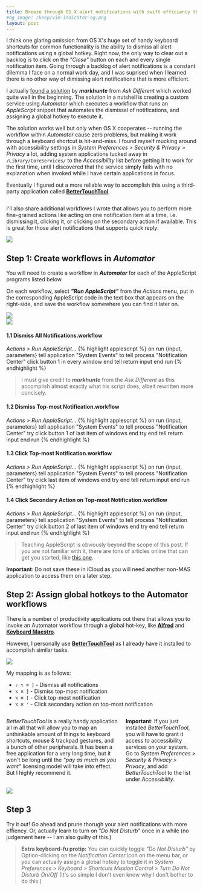 ```yaml
---
title: Breeze through OS X alert notifications with swift efficiency through keyboard shortcuts
#og_image: /keep/vim-indicator-og.png
layout: post
---
```


I think one glaring omission from OS X's huge set of handy keyboard shortcuts for 
common functionality is the ability to dismiss all alert notifications using a global hotkey. Right now,
the only way to clear out a backlog is to click on the <em>"Close"</em> button on each and every single notification item.
Going through a backlog of alert notifications is a constant dilemma I face on a normal work day,
and I was suprised when I learned there is no other way of dimissing alert notifications that is more efficient.

I actually [found a solution](http://apple.stackexchange.com/a/155736A) by ___markhunte___ from _Ask Different_ which worked
quite well in the beginning. The solution in a nutshell is creating a custom service using _Automator_
which executes a workflow that runs an _AppleScript_ snippet that automates the
dismissal of notifications, and assigning a global hotkey to execute it.

The solution works well but only when OS X cooperates -- running the
workflow within _Automator_ cause zero problems, but making it work through
a keyboard shortcut is hit-and-miss. I found myself mucking around with accessibility settings in _System
Preferences > Security & Privacy > Privacy_ a lot, adding system applications
tucked away in `/Library/CoreServices/` to the _Accessibility_ list before getting it to work for
the first time, until I discovered that the service simply fails with no
explanation when invoked while I have certain applications in focus.

Eventually I figured out a more reliable way to accomplish this using a third-party application called [__BetterTouchTool__](http://www.boastr.net).

<div class="row">
    <div class="columns large-7 text-justify">
    <p>
        I'll also share additional workflows I wrote that allows you to perform more fine-grained actions like acting on one
        notification item at a time, i.e. dismissing it, clicking it, or clicking on
        the secondary action if available. This is great for those alert notifications
        that supports quick reply:
    </p>
    </div>
    <div class="columns large-5">
        <img src="/img/slackbot-quick-reply.png" />
    </div>
</div>


## Step 1: Create workflows in _Automator_

You will need to create a workflow in ___Automator___ for each of the
AppleScript programs listed below.

On each workflow, select ___"Run AppleScript"___ from the _Actions_ menu, put
in the corresponding AppleScript code in the text box that appears on the right-side, and
save the workflow somewhere you can find it later on.

<div class="row">
    <div class="columns large-6">
        <img src="/img/automator-create-workflow.png" />
    </div>
    <div class="columns large-6">
        <img src="/img/automator-workflow.png" />
    </div>
</div>

#### 1.1 Dismiss All Notifications.workflow

_Actions > Run AppleScript..._
{% highlight applescript %}
on run {input, parameters}
    tell application "System Events" to tell process "Notification Center"
        click button 1 in every window
    end tell
    return input
end run
{% endhighlight %}

> I must give credit to ___markhunte___ from the _Ask Different_ as this accomplish almost exactly what his script does, albeit rewritten more
concisely.

#### 1.2 Dismiss Top-most Notification.workflow

_Actions > Run AppleScript..._
{% highlight applescript %}
on run {input, parameters}
    tell application "System Events" to tell process "Notification Center"
        try
            click button 1 of last item of windows
        end try
    end tell
    return input
end run
{% endhighlight %}

#### 1.3 Click Top-most Notification.workflow

_Actions > Run AppleScript..._
{% highlight applescript %}
on run {input, parameters}
    tell application "System Events" to tell process "Notification Center"
        try
            click last item of windows
        end try
    end tell
    return input
end run
{% endhighlight %}

#### 1.4 Click Secondary Action on Top-most Notification.workflow

_Actions > Run AppleScript..._
{% highlight applescript %}
on run {input, parameters}
    tell application "System Events" to tell process "Notification Center"
        try
            click button 2 of last item of windows
        end try
    end tell
    return input
end run
{% endhighlight %}

> Teaching AppleScript is obviously beyond the scope of this post. If you are
not familiar with it, there are tons of articles online that can get you started, like [this one](http://computers.tutsplus.com/tutorials/the-ultimate-beginners-guide-to-applescript--mac-3436).

__Important__: Do not save these in iCloud as you will need another non-MAS application to
access them on a later step.

<!--## Step 2: Grant assistive services to the AppleScript applications-->

<!--Go to ___System Preferences > Security & Privacy > Privacy___, and add the-->
<!--applications you just created (_not the AppleScript source files_) to the list.-->

<!--<img src="/img/security-and-privacy.png" />-->

## Step 2: Assign global hotkeys to the Automator workflows

There is a number of productivity applications out there that allows you to invoke an Automator workflow
through a global hot-key, like [__Alfred__](https://www.alfredapp.com/) and [__Keyboard Maestro__](https://www.keyboardmaestro.com/main/).

However, I personally use __[BetterTouchTool](http://www.boastr.net/)__ as I already have
it installed to accomplish similar tasks. 

<img src="/img/bettertouchtool.png">

My mapping is as follows:

* `⇧ ⌥ ⌘ ]` - Dismiss all notifications
* `⌥ ⌘ ]` - Dismiss top-most notification
* `⌥ ⌘ [` - Click top-most notification
* `⌥ ⌘ '` - Click secondary action on top-most notification

<div class="row">
    <div class="columns large-6">
        <p>
            <em>BetterTouchTool</em> is a really handy application all in all that will allow you to map an unthinkable amount of things to keyboard
            shortcuts, mouse & trackpad gestures, and a bunch of other peripherals.
            It has been a free application for a very long time, but
            it won't be long until the <em>"pay as much as you want"</em> licensing model will take into
            effect. But I highly recommend it.
        </p>
        <p>
            <strong>Important</strong>: If you just installed <em>BetterTouchTool</em>, you will have to grant it access to accessibility services on your system. Go to <em>System Preferences > Security & Privacy > Privacy</em>, and add <em>BetterTouchTool</em> to the list under <em>Accessibility</em>.
        </p>
    </div>
    <div class="columns large-6">
        <img src="/img/accessibility.png" />
    </div>
</div>



## Step 3

Try it out! Go ahead and prune thorugh your alert notifications with more effiency. Or, actually learn to turn on _"Do Not Disturb"_ once in a while (no judgement here -- I am also guilty of this.)

> __Extra keyboard-fu protip:__ You can quickly toggle _"Do Not Disturb"_ by Option-clicking
on the _Notification Center_ icon on the menu bar, or you can actually assign
a global hotkey to toggle it in _System Preferences > Keyboard > Shortcuts
> Mission Control > Turn Do Not Disturb On/Off_
(It's so simple I don't even know why I don't bother to do this.)

